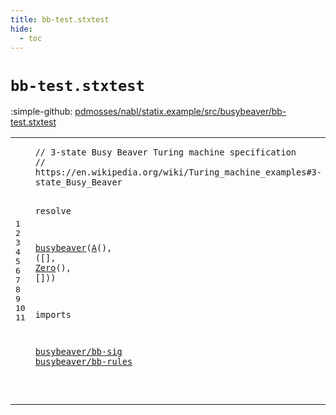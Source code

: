 ```yaml
---
title: bb-test.stxtest
hide:
  - toc
---
```


# `bb-test.stxtest`

:simple-github: [pdmosses/nabl/statix.example/src/busybeaver/bb-test.stxtest]

[pdmosses/nabl/statix.example/src/busybeaver/bb-test.stxtest]: https://github.com/pdmosses/nabl/blob/master/statix.example/src/busybeaver/bb-test.stxtest "The source file on GitHub"

<div class="stx"><table class="highlighttable"><tbody><tr><td class="linenos"><div class="linenodiv"><pre><span></span>1
2
3
4
5
6
7
8
9
10
11
</pre></div></td>
<td class="code"><pre><code><span class="layout">// 3-state Busy Beaver Turing machine specification</span>
<span class="layout">// https://en.wikipedia.org/wiki/Turing_machine_examples#3-state_Busy_Beaver</span>

<span class="keyword">resolve</span>

  <a href="../bb-rules.stx/#busybeaver_197_207" id="busybeaver_141_151" title="Defined at ../bb-rules.stx line 12"><span class="token sort_Id">busybeaver</span></a><span class="operator">(</span><span class="cons_Op"><a href="../bb-sig.stx/#A_198_199" id="A_152_153" title="Defined at ../bb-sig.stx line 9"><span class="token sort_Id">A</span></a>()</span><span class="operator">,</span> <span class="operator">([],</span> <span class="cons_Op"><a href="../bb-sig.stx/#Zero_295_299" id="Zero_162_166" title="Defined at ../bb-sig.stx line 15"><span class="token sort_Id">Zero</span></a>()</span><span class="operator">,</span> <span class="operator">[]))</span>

<span class="keyword">imports</span>

  <a href="../bb-sig.stx/#busybeaver/bb-sig_137_154" id="busybeaver/bb-sig_187_204" title="Defined at ../bb-sig.stx line 4"><span class="token sort_Id">busybeaver/bb-sig</span></a>
  <a href="../bb-rules.stx/#busybeaver/bb-rules_137_156" id="busybeaver/bb-rules_207_226" title="Defined at ../bb-rules.stx line 4"><span class="token sort_Id">busybeaver/bb-rules</span></a>

</code></pre></td></tr></tbody></table></div>